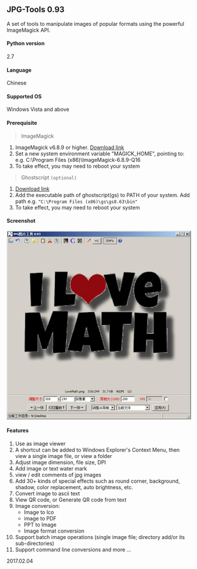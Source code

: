 ## JPG-Tools 0.93
A set of tools to manipulate  images of popular formats using the powerful ImageMagick API.

#### Python version
2.7

#### Language
Chinese

#### Supported OS
Windows Vista and above

#### Prerequisite
> ImageMagick
1. ImageMagick v6.8.9 or higher. [Download link](http://www.imagemagick.org/script/download.php)
2. Set a new system environment variable "MAGICK_HOME", pointing to:
e.g. C:\Program Files (x86)\ImageMagick-6.8.9-Q16
3. To take effect, you may need to reboot your system 

> Ghostscript `(optional)` 
1. [Download link](https://ghostscript.com/download/)
2. Add the executable path of ghostscript(gs) to PATH of your system. Add path
e.g. `"C:\Program Files (x86)\gs\gs8.63\bin"`
3. To take effect, you may need to reboot your system

#### Screenshot
![N|Solid](https://github.com/QuinnSong/JPG-Tools/blob/master/demo/main.jpg)

#### Features

1. Use as image viewer
2. A shortcut can be added to Windows Explorer's Context Menu, then view a single image file, or view a folder
3. Adjust image dimension, file size, DPI
4. Add image or text water mark
5. view / edit comments of jpg images
6. Add 30+ kinds of special effects such as round corner, background, shadow, color replacement, auto brightness, etc.
7. Convert image to ascii text
8. View QR code, or Generate QR code from text
9. Image conversion:
   - Image to Ico
   - image to PDF
   - PPT to Image
   - Image format conversion
10. Support batch image operations (single image file; directory add/or its sub-directories)
11. Support command line conversions
and more ...

2017.02.04 
